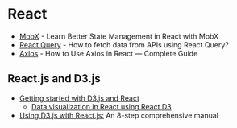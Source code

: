 
# React
* [MobX](https://www.youtube.com/watch?v=kwEpxMqAqkw) - Learn Better State Management in React with MobX
* [React Query](https://rapidapi.com/guides/call-apis-react-query) - How to fetch data from APIs using React Query?
* [Axios](https://rapidapi.com/guides/axios-react-complete-guide) - How to Use Axios in React — Complete Guide

## React.js and D3.js
* [Getting started with D3.js and React](https://blog.logrocket.com/getting-started-d3-js-react/)
  * [Data visualization in React using React D3](https://www.youtube.com/watch?v=YKDIsXA4OAc)
* [Using D3.js with React.js:](https://blog.griddynamics.com/using-d3-js-with-react-js-an-8-step-comprehensive-manual/) An 8-step comprehensive manual
